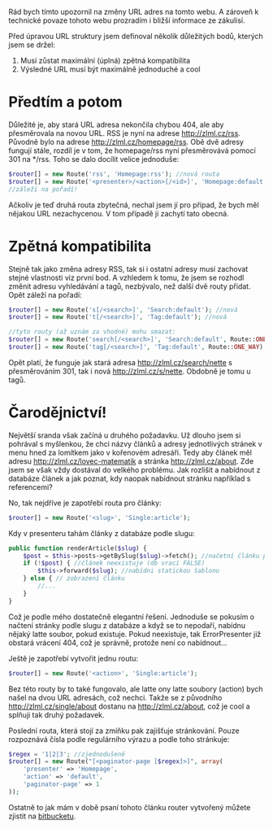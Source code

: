 Rád bych tímto upozornil na změny URL adres na tomto webu. A zároveň k technické povaze tohoto webu
prozradím i bližší informace ze zákulisí.

Před úpravou URL struktury jsem definoval několik důležitých bodů, kterých jsem se držel:
1. Musí zůstat maximální (úplná) zpětná kompatibilita
2. Výsledné URL musí být maximálně jednoduché a cool

Předtím a potom
===============
Důležité je, aby stará URL adresa nekončila chybou 404, ale aby přesměrovala na novou URL.
RSS je nyní na adrese http://zlml.cz/rss. Původně bylo na adrese http://zlml.cz/homepage/rss.
Obě dvě adresy fungují stále, rozdíl je v tom, že homepage/rss nyní přesměrovává pomocí 301 na */rss.
Toho se dalo docílit velice jednoduše:

```php
$router[] = new Route('rss', 'Homepage:rss'); //nová routa
$router[] = new Route('<presenter>/<action>[/<id>]', 'Homepage:default'); //původní
//záleží na pořadí!
```

Ačkoliv je teď druhá routa zbytečná, nechal jsem jí pro případ, že bych měl nějakou URL nezachycenou.
V tom případě ji zachytí tato obecná.

Zpětná kompatibilita
====================
Stejně tak jako změna adresy RSS, tak si i ostatní adresy musí zachovat stejné vlastnosti viz první bod.
A vzhledem k tomu, že jsem se rozhodl změnit adresu vyhledávání a tagů, nezbývalo, než další
dvě routy přidat. Opět záleží na pořadí:

```php
$router[] = new Route('s[/<search>]', 'Search:default'); //nová
$router[] = new Route('t[/<search>]', 'Tag:default'); //nová

//tyto routy (až uznám za vhodné) mohu smazat:
$router[] = new Route('search[/<search>]', 'Search:default', Route::ONE_WAY); //původní
$router[] = new Route('tag[/<search>]', 'Tag:default', Route::ONE_WAY); //původní
```

Opět platí, že funguje jak stará adresa http://zlml.cz/search/nette s přesměrováním 301, tak i nová 
http://zlml.cz/s/nette. Obdobně je tomu u tagů.

Čarodějnictví!
==============
Největší sranda však začíná u druhého požadavku. Už dlouho jsem si pohrával s myšlenkou,
že chci názvy článků a adresy jednotlivých stránek v menu hned za lomítkem jako v kořenovém
adresáři. Tedy aby článek měl adresu http://zlml.cz/lovec-matematik a stránka http://zlml.cz/about.
Zde jsem se však vždy dostával do velkého problému. Jak rozlišit a nabídnout z databáze článek a 
jak poznat, kdy naopak nabídnout stránku například s referencemi?

No, tak nejdříve je zapotřebí routa pro články:
```php
$router[] = new Route('<slug>', 'Single:article');
```
Kdy v presenteru tahám články z databáze podle slugu:
```php
public function renderArticle($slug) {
	$post = $this->posts->getBySlug($slug)->fetch(); //načetní článku podle slugu
	if (!$post) { //článek neexistuje (db vrací FALSE)
		$this->forward($slug); //nabídni statickou šablonu
	} else { // zobrazení článku
    	//...
    }
}
```
Což je podle mého dostatečně elegantní řešení. Jednoduše se pokusím o načtení stránky podle slugu
z databáze a když se to nepodaří, nabídnu nějaký latte soubor, pokud existuje. Pokud neexistuje, 
tak ErrorPresenter již obstará vrácení 404, což je správně, protože není co nabídnout...

Ještě je zapotřebí vytvořit jednu routu:
```php
$router[] = new Route('<action>', 'Single:article');
```
Bez této routy by to také fungovalo, ale latte ony latte soubory (action) bych našel na dvou URL
adresách, což nechci. Takže se z původního http://zlml.cz/single/about dostanu na http://zlml.cz/about, 
což je cool a splňuji tak druhý požadavek.

Poslední routa, která stojí za zmíňku pak zajišťuje stránkování. Pouze rozpoznává čísla podle
regulárního výrazu a podle toho stránkuje:
```php
$regex = '1|2|3'; //zjednodušeně
$router[] = new Route("[<paginator-page [$regex]>]", array(
	'presenter' => 'Homepage',
	'action' => 'default',
	'paginator-page' => 1
));
```

Ostatně to jak mám v době psaní tohoto článku router vytvořený můžete zjistit na [bitbucketu](https://bitbucket.org/mrtnzlml/zlml.cz/src/0580e2e9f0e4edb162fe97ad563cfef766bea625/app/router/RouterFactory.php).
